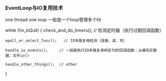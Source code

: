 ### EventLoop与IO复用技术

one thread one loop
一般是一个loop管理多个fd


while (!m_bQuit) {
    check_and_do_timers();   // 检测定时器（执行过期回调函数）
    
    epoll_or_select_func();   // IO多路复用检测（连接、读、写）
 
    handle_io_events();     // 一般是执行IO多路复用绑定fd的回调函数：从缓存区数据、文件io()
 
    handle_other_things();  // other
}

